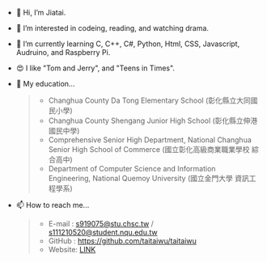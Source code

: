 - 👋 Hi, I’m Jiatai.
- 👀 I’m interested in codeing, reading, and watching drama.
- 🌱 I’m currently learning C, C++, C#, Python, Html, CSS, Javascript, Audruino, and Raspberry Pi.
- 😍 I like "Tom and Jerry", and  "Teens in Times".
- 🏫 My education...
  > - Changhua County Da Tong Elementary School (彰化縣立大同國民小學)
  > - Changhua County Shengang Junior High School (彰化縣立伸港國民中學)
  > - Comprehensive Senior High Department, National Changhua Senior High School of Commerce (國立彰化高級商業職業學校 綜合高中)
  > - Department of Computer Science and Information Engineering, National Quemoy University (國立金門大學 資訊工程學系)

- 📫 How to reach me...
  > - E-mail : s919075@stu.chsc.tw / s111210520@student.nqu.edu.tw<br>
  > - GitHub : https://github.com/taitaiwu/taitaiwu
  > - Website: [LINK](https://taitaiwu.github.io/wp/Homework8/layout.html)


